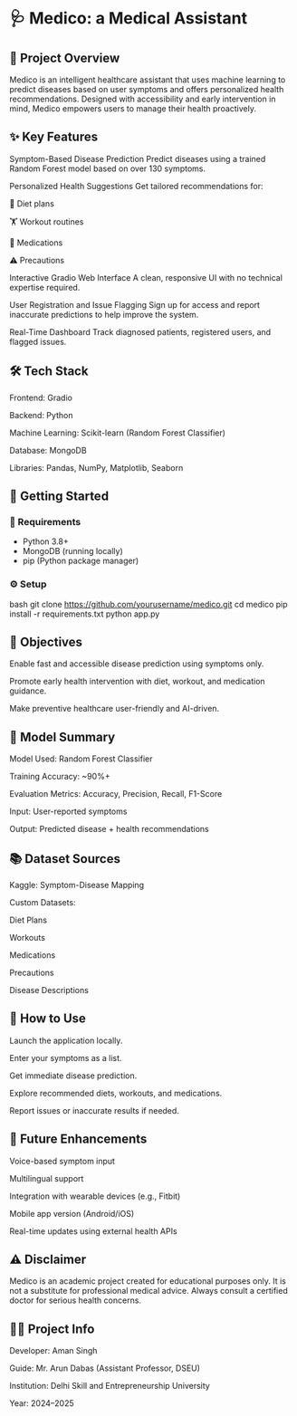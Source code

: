 # 🩺 Medico: a Medical Assistant

## 📌 Project Overview
Medico is an intelligent healthcare assistant that uses machine learning to predict diseases based on user symptoms and offers personalized health recommendations. Designed with accessibility and early intervention in mind, Medico empowers users to manage their health proactively.

## ✨ Key Features
Symptom-Based Disease Prediction
Predict diseases using a trained Random Forest model based on over 130 symptoms.

Personalized Health Suggestions
Get tailored recommendations for:

🥗 Diet plans

🏋️ Workout routines

💊 Medications

⚠️ Precautions

Interactive Gradio Web Interface
A clean, responsive UI with no technical expertise required.

User Registration and Issue Flagging
Sign up for access and report inaccurate predictions to help improve the system.

Real-Time Dashboard
Track diagnosed patients, registered users, and flagged issues.

## 🛠️ Tech Stack
Frontend: Gradio

Backend: Python

Machine Learning: Scikit-learn (Random Forest Classifier)

Database: MongoDB

Libraries: Pandas, NumPy, Matplotlib, Seaborn

## 🚀 Getting Started

### 🧰 Requirements
- Python 3.8+
- MongoDB (running locally)
- pip (Python package manager)

### ⚙️ Setup

bash
git clone https://github.com/yourusername/medico.git
cd medico
pip install -r requirements.txt
python app.py

## 🎯 Objectives
Enable fast and accessible disease prediction using symptoms only.

Promote early health intervention with diet, workout, and medication guidance.

Make preventive healthcare user-friendly and AI-driven.

## 🧪 Model Summary
Model Used: Random Forest Classifier

Training Accuracy: ~90%+

Evaluation Metrics: Accuracy, Precision, Recall, F1-Score

Input: User-reported symptoms

Output: Predicted disease + health recommendations

## 📚 Dataset Sources
Kaggle: Symptom-Disease Mapping

Custom Datasets:

Diet Plans

Workouts

Medications

Precautions

Disease Descriptions

## 🚀 How to Use
Launch the application locally.

Enter your symptoms as a list.

Get immediate disease prediction.

Explore recommended diets, workouts, and medications.

Report issues or inaccurate results if needed.

## 🔮 Future Enhancements
Voice-based symptom input

Multilingual support

Integration with wearable devices (e.g., Fitbit)

Mobile app version (Android/iOS)

Real-time updates using external health APIs

## ⚠️ Disclaimer
Medico is an academic project created for educational purposes only. It is not a substitute for professional medical advice. Always consult a certified doctor for serious health concerns.

## 👨‍💻 Project Info
Developer: Aman Singh

Guide: Mr. Arun Dabas (Assistant Professor, DSEU)

Institution: Delhi Skill and Entrepreneurship University

Year: 2024–2025

